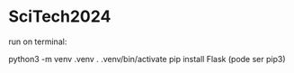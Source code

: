 # SciTech2024


run on terminal:


python3 -m venv .venv
. .venv/bin/activate
pip install Flask  (pode ser pip3)